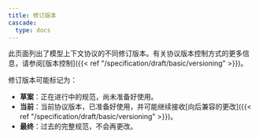 ```yaml
---
title: 修订版本
cascade:
  type: docs
---
```


此页面列出了模型上下文协议的不同修订版本。有关协议版本控制方式的更多信息，请参阅[版本控制]({{< ref "/specification/draft/basic/versioning" >}})。

修订版本可能标记为：

- **草案**：正在进行中的规范，尚未准备好使用。
- **当前**：当前协议版本，已准备好使用，并可能继续接收[向后兼容的更改]({{< ref "/specification/draft/basic/versioning" >}})。
- **最终**：过去的完整规范，不会再更改。
